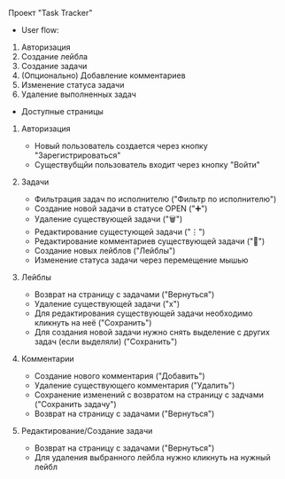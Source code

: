 Проект "Task Tracker"

- User flow:
1. Авторизация
2. Создание лейбла
3. Создание задачи
4. (Опционально) Добавление комментариев
5. Изменение статуса задачи
6. Удаление выполненных задач

- Доступные страницы
1. Авторизация
   - Новый пользователь создается через кнопку "Зарегистрироваться"
   - Существубщйи пользователь входит через кнопку "Войти"

2. Задачи
   - Фильтрация задач по исполнителю ("Фильтр по исполнителю")
   - Создание новой задачи в статусе OPEN ("➕")
   - Удаление существующей задачи ("🗑️")
   - Редактирование сущестующей задачи ("⋮")
   - Редактирование комментариев существующей задачи ("💬")
   - Создание новых лейблов ("Лейблы")
   - Изменение статуса задачи через перемещение мышью

 3. Лейблы
    - Возврат на страницу с задачами ("Вернуться")
    - Удаление существующей задачи ("х")
    - Для редактирования существующей задачи необходимо кликнуть на неё ("Сохранить")
    - Для создания новой задачи нужно снять выделение с других задач (если выделяли) ("Сохранить")

  4. Комментарии
     - Создание нового комментария ("Добавить")
     - Удаление существующего комментария ("Удалить")
     - Сохранение изменений с возвратом на страницу с задчами ("Сохранить задачу")
     - Возврат на страницу с задачами ("Вернуться")

   5. Редактирование/Создание задачи
      - Возврат на страницу с задачами ("Вернуться")
      - Для удаления выбранного лейбла нужно кликнуть на нужный лейбл
   
